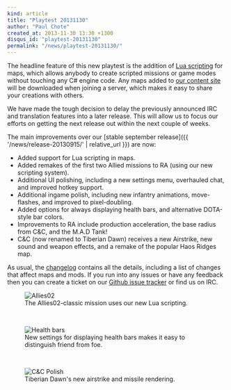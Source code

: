 ```yaml
---
kind: article
title: "Playtest 20131130"
author: "Paul Chote"
created_at: 2013-11-30 13:30 +1300
disqus_id: "playtest-20131130"
permalink: "/news/playtest-20131130/"
---
```


The headline feature of this new playtest is the addition of [Lua scripting](https://www.lua.org/about.html) for maps, which allows anybody to create scripted missions or game modes without touching any C# engine code.
Any maps added to [our content site](https://resource.openra.net) will be downloaded when joining a server, which makes it easy to share your creations with others.

We have made the tough decision to delay the previously announced IRC and translation features into a later release.
This will allow us to focus our efforts on getting the next release out within the next couple of weeks.

The main improvements over our [stable september release]({{ '/news/release-20130915/' | relative_url }}) are now:

   - Added support for Lua scripting in maps.
   - Added remakes of the first two Allied missions to RA (using our new scripting system).
   - Additional UI polishing, including a new settings menu, overhauled chat, and improved hotkey support.
   - Additional ingame polish, including new infantry animations, move-flashes, and improved to pixel-doubling.
   - Added options for always displaying health bars, and alternative DOTA-style bar colors.
   - Improvements to RA include production acceleration, the base radius from C&C, and the M.A.D Tank!
   - C&C (now renamed to Tiberian Dawn) receives a new Airstrike, new sound and weapon effects, and a remake of the popular Haos Ridges map.

As usual, the [changelog](https://github.com/OpenRA/OpenRA/blob/playtest-20131130/CHANGELOG) contains all the details, including a list of changes that affect maps and mods.
If you run into any issues or have any feedback then you can create a ticket on our [Github issue tracker](https://bugs.openra.net) or find us on IRC.

<figure>
  <img src="{{ '/images/news/20131130-allies02.webp' | relative_url }}" loading="lazy" alt="Allies02" />
  <figcaption>The Allies02-classic mission uses our new Lua scripting.</figcaption>
</figure>
<br />

<figure>
  <img src="{{ '/images/news/20131130-healthbars.webp' | relative_url }}" loading="lazy" alt="Health bars" />
  <figcaption>New settings for displaying health bars makes it easy to distinguish friend from foe.</figcaption>
</figure>
<br />

<figure>
  <img src="{{ '/images/news/20131130-cnc.webp' | relative_url }}" loading="lazy" alt="C&C Polish" />
  <figcaption>Tiberian Dawn's new airstrike and missile rendering.</figcaption>
</figure>
